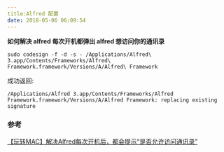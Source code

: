 ```yaml
---
title:Alfred 配置
date: 2018-05-06 06:09:54
---
```


 **如何解决 alfred 每次开机都弹出 alfred 想访问你的通讯录**

```shell
sudo codesign -f -d -s - /Applications/Alfred\ 3.app/Contents/Frameworks/Alfred\ Framework.framework/Versions/A/Alfred\ Framework
```

成功返回:

```shell
/Applications/Alfred 3.app/Contents/Frameworks/Alfred Framework.framework/Versions/A/Alfred Framework: replacing existing signature
```



### 参考

[【玩转MAC】解决Alfred每次开机后，都会提示“是否允许访问通讯录”](https://www.jianshu.com/p/cc206abae6e5)